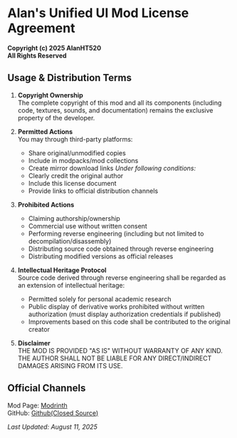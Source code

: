 # Alan's Unified UI Mod License Agreement
**Copyright (c) 2025 AlanHT520**  
**All Rights Reserved**

## Usage & Distribution Terms
1. **Copyright Ownership**  
   The complete copyright of this mod and all its components (including code, textures, sounds, and documentation) remains the exclusive property of the developer.

2. **Permitted Actions**  
   You may through third-party platforms:
   - Share original/unmodified copies
   - Include in modpacks/mod collections
   - Create mirror download links
   *Under following conditions:*
   - Clearly credit the original author
   - Include this license document
   - Provide links to official distribution channels

3. **Prohibited Actions**  
   - Claiming authorship/ownership
   - Commercial use without written consent
   - Performing reverse engineering (including but not limited to decompilation/disassembly)
   - Distributing source code obtained through reverse engineering
   - Distributing modified versions as official releases

4. **Intellectual Heritage Protocol**  
   Source code derived through reverse engineering shall be regarded as an extension of intellectual heritage:
   - Permitted solely for personal academic research
   - Public display of derivative works prohibited without written authorization (must display authorization credentials if published)
   - Improvements based on this code shall be contributed to the original creator

5. **Disclaimer**  
   THE MOD IS PROVIDED "AS IS" WITHOUT WARRANTY OF ANY KIND. THE AUTHOR SHALL NOT BE LIABLE FOR ANY DIRECT/INDIRECT DAMAGES ARISING FROM ITS USE.

## Official Channels
Mod Page: [Modrinth](https://modrinth.com/Alan-Unified-UI)  
GitHub: [Github(Closed Source)](https://github.com/AlanHT520/Alan-s-Unified-UI-Mod)

*Last Updated: August 11, 2025*
